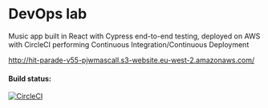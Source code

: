 # DevOps lab

Music app built in React with Cypress end-to-end testing, deployed on AWS with CircleCI performing Continuous Integration/Continuous Deployment

http://hit-parade-v55-pjwmascall.s3-website.eu-west-2.amazonaws.com/

#### Build status:
[![CircleCI](https://circleci.com/gh/pjwmascall/devops-cloud-CI-CD-lab.svg?style=svg&circle-token=3f6211499f3a2da4d3a708e42f12c9c396d4b996)](https://app.circleci.com/pipelines/github/pjwmascall/devops-cloud-CI-CD-lab)
